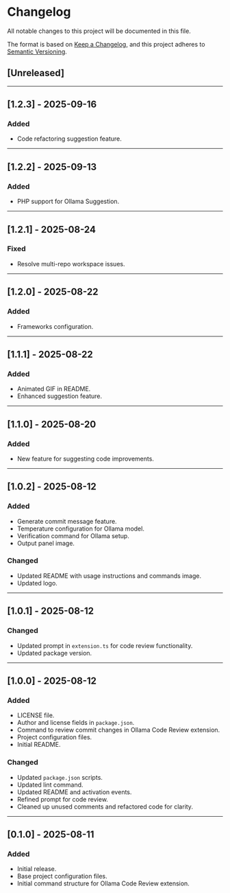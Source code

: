 # Changelog
All notable changes to this project will be documented in this file.

The format is based on [Keep a Changelog](https://keepachangelog.com/en/1.1.0/),
and this project adheres to [Semantic Versioning](https://semver.org/spec/v2.0.0.html).

## [Unreleased]

---

## [1.2.3] - 2025-09-16
### Added
- Code refactoring suggestion feature.

---

## [1.2.2] - 2025-09-13
### Added
- PHP support for Ollama Suggestion.

---

## [1.2.1] - 2025-08-24
### Fixed
- Resolve multi-repo workspace issues.

---

## [1.2.0] - 2025-08-22
### Added
- Frameworks configuration.

---

## [1.1.1] - 2025-08-22
### Added
- Animated GIF in README.  
- Enhanced suggestion feature.

---

## [1.1.0] - 2025-08-20
### Added
- New feature for suggesting code improvements.

---

## [1.0.2] - 2025-08-12
### Added
- Generate commit message feature.  
- Temperature configuration for Ollama model.  
- Verification command for Ollama setup.  
- Output panel image.  

### Changed
- Updated README with usage instructions and commands image.  
- Updated logo.  

---

## [1.0.1] - 2025-08-12
### Changed
- Updated prompt in `extension.ts` for code review functionality.  
- Updated package version.  

---

## [1.0.0] - 2025-08-12
### Added
- LICENSE file.  
- Author and license fields in `package.json`.  
- Command to review commit changes in Ollama Code Review extension.  
- Project configuration files.  
- Initial README.  

### Changed
- Updated `package.json` scripts.  
- Updated lint command.  
- Updated README and activation events.  
- Refined prompt for code review.  
- Cleaned up unused comments and refactored code for clarity.  

---

## [0.1.0] - 2025-08-11
### Added
- Initial release.  
- Base project configuration files.  
- Initial command structure for Ollama Code Review extension.  
